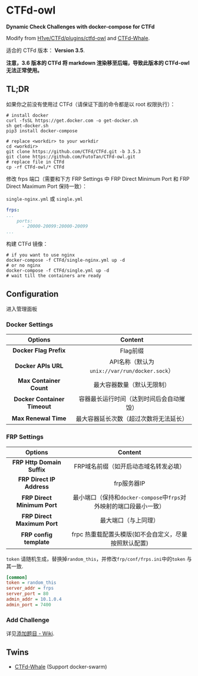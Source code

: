 # CTFd-owl

**Dynamic Check Challenges with docker-compose for CTFd**

Modify from [H1ve/CTFd/plugins/ctfd-owl](https://github.com/D0g3-Lab/H1ve/tree/master/CTFd/plugins/ctfd-owl) and [CTFd-Whale](https://github.com/frankli0324/CTFd-Whale). 

适合的 CTFd 版本： **Version 3.5**.

**注意，3.6 版本的 CTFd 将 markdown 渲染移至后端，导致此版本的 CTFd-owl 无法正常使用。**

## TL;DR

如果你之前没有使用过 CTFd（请保证下面的命令都是以 root 权限执行）：

```shell
# install docker
curl -fsSL https://get.docker.com -o get-docker.sh
sh get-docker.sh
pip3 install docker-compose

# replace <workdir> to your workdir
cd <workdir>
git clone https://github.com/CTFd/CTFd.git -b 3.5.3
git clone https://github.com/FutoTan/CTFd-owl.git
# replace file in CTFd
cp -rf CTFd-owl/* CTFd
```

修改 frps 端口（需要和下方 FRP Settings 中 FRP Direct Minimum Port 和 FRP Direct Maximum Port 保持一致）：

`single-nginx.yml` 或 `single.yml`
```yaml
frps:
...
    ports:
      - 20000-20099:20000-20099
...
```

构建 CTFd 镜像：

```shell
# if you want to use nginx
docker-compose -f CTFd/single-nginx.yml up -d
# or no nginx
docker-compose -f CTFd/single.yml up -d
# wait till the containers are ready
```

## Configuration

进入管理面板

### Docker Settings

|Options|Content|
|:-:|:-:|
|**Docker Flag Prefix**|Flag前缀|
|**Docker APIs URL**|API名称（默认为`unix://var/run/docker.sock`）|
|**Max Container Count**|最大容器数量（默认无限制）|
|**Docker Container Timeout**|容器最长运行时间（达到时间后会自动摧毁）|
|**Max Renewal Time**|最大容器延长次数（超过次数将无法延长）|

### FRP Settings

|Options|Content|
|:-:|:-:|
|**FRP Http Domain Suffix**|FRP域名前缀（如开启动态域名转发必填）|
|**FRP Direct IP Address**|frp服务器IP|
|**FRP Direct Minimum Port**|最小端口（保持和`docker-compose`中`frps`对外映射的端口段最小一致）|
|**FRP Direct Maximum Port**|最大端口（与上同理）|
|**FRP config template**|frpc 热重载配置头模版(如不会自定义，尽量按照默认配置)|

`token` 请随机生成，替换掉`random_this`，并修改`frp/conf/frps.ini`中的`token` 与其一致.

```ini
[common]
token = random_this
server_addr = frps
server_port = 80
admin_addr = 10.1.0.4
admin_port = 7400
```

### Add Challenge

详见[添加题目 - Wiki](https://github.com/BIT-NSC/CTFd-owl/wiki/%E4%B8%80%E4%BA%9B%E5%B8%B8%E8%A7%81%E9%97%AE%E9%A2%98#%E6%B7%BB%E5%8A%A0%E9%A2%98%E7%9B%AE).

## Twins

* [CTFd-Whale](https://github.com/frankli0324/CTFd-Whale) (Support docker-swarm)
